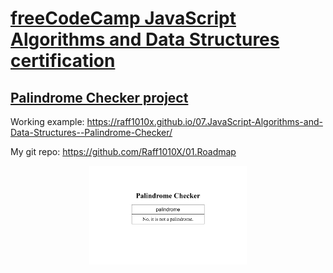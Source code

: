 # [freeCodeCamp JavaScript Algorithms and Data Structures certification](https://www.freecodecamp.org/learn/javascript-algorithms-and-data-structures/)

## [Palindrome Checker project](https://www.freecodecamp.org/learn/javascript-algorithms-and-data-structures/javascript-algorithms-and-data-structures-projects/palindrome-checker)

Working example: https://raff1010x.github.io/07.JavaScript-Algorithms-and-Data-Structures--Palindrome-Checker/

My git repo: https://github.com/Raff1010X/01.Roadmap

<p align="center">
<img src="./images/1.png" alt="example image" width=50%">
</p>